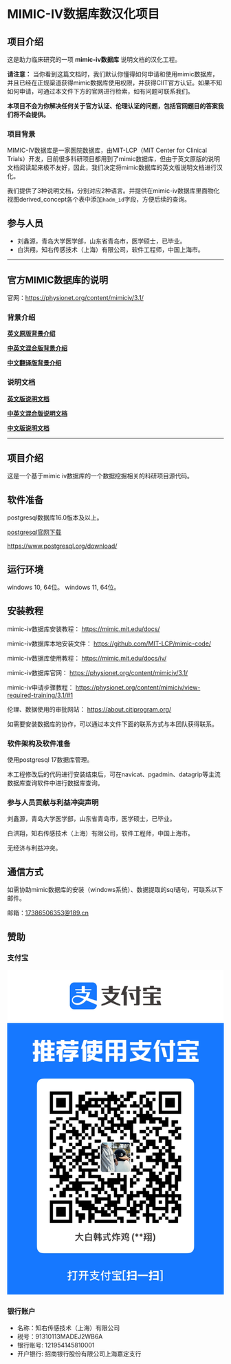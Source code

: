 # MIMIC-IV数据库数汉化项目

## 项目介绍
这是助力临床研究的一项 **mimic-iv数据库** 说明文档的汉化工程。

**请注意：** 当你看到这篇文档时，我们默认你懂得如何申请和使用mimic数据库，并且已经在正规渠道获得mimic数据库使用权限，并获得CIIT官方认证。如果不知如何申请，可通过本文件下方的官网进行检索，如有问题可联系我们。

**本项目不会为你解决任何关于官方认证、伦理认证的问题，包括官网题目的答案我们将不会提供。**

### 项目背景
MIMIC-IV数据库是一家医院数据库，由MIT-LCP（MIT Center for Clinical 
Trials）开发，目前很多科研项目都用到了mimic数据库，但由于英文原版的说明文档阅读起来极不友好，因此，我们决定将mimic数据库的英文版说明文档进行汉化。

我们提供了3种说明文档，分别对应2种语言。并提供在mimic-iv数据库里面物化视图derived_concept各个表中添加`hadm_id`字段，方便后续的查询。

## 参与人员
* 刘鑫源，青岛大学医学部，山东省青岛市，医学硕士，已毕业。
* 白洪翔，知右传感技术（上海）有限公司，软件工程师，中国上海市。

------

## 官方MIMIC数据库的说明
官网：https://physionet.org/content/mimiciv/3.1/

### 背景介绍
 **[英文原版背景介绍](./背景介绍/MIMIC数据文档（英文版）.md)**

 **[中英文混合版背景介绍](./背景介绍/MIMIC数据文档（中英文混合版）.md)**

**[中文翻译版背景介绍](./背景介绍/MIMIC数据文档（中文版）.md)**

### 说明文档

**[英文版说明文档](./说明文档/说明文档（英文版）.md)**

**[中英文混合版说明文档](./说明文档/说明文档（中英文混合版）.md)**

**[中文版说明文档](./说明文档/说明文档（中文版）.md)**

------

## 项目介绍
这是一个基于mimic iv数据库的一个数据挖掘相关的科研项目源代码。

## 软件准备
postgresql数据库16.0版本及以上。

[postgresql官网下载](https://www.postgresql.org/download/)

https://www.postgresql.org/download/

## 运行环境
windows 10, 64位。
windows 11, 64位。

## 安装教程

mimic-iv数据库安装教程：
https://mimic.mit.edu/docs/

mimic-iv数据库本地安装文件：
https://github.com/MIT-LCP/mimic-code/

mimic-iv数据库使用教程：
https://mimic.mit.edu/docs/iv/

mimic-iv数据库官网：
https://physionet.org/content/mimiciv/3.1/

mimic-iv申请步骤教程：
https://physionet.org/content/mimiciv/view-required-training/3.1/#1

伦理、数据使用的审批网站：
https://about.citiprogram.org/

如需要安装数据库的协作，可以通过本文件下面的联系方式与本团队获得联系。

### 软件架构及软件准备
使用postgresql 17数据库管理。

本工程修改后的代码进行安装结束后，可在navicat、pgadmin、datagrip等主流数据库查询软件中进行数据库查询。

### 参与人员贡献与利益冲突声明

刘鑫源，青岛大学医学部，山东省青岛市，医学硕士，已毕业。

白洪翔，知右传感技术（上海）有限公司，软件工程师，中国上海市。

无经济与利益冲突。

## 通信方式
如需协助mimic数据库的安装（windows系统）、数据提取的sql语句，可联系以下邮件。

邮箱：17386506353@189.cn


## 赞助

### 支付宝
![支付宝](支付宝.png)

### 银行账户
* 名称：知右传感技术（上海）有限公司
* 税号：91310113MADEJ2WB6A
* 银行账号: 121954145810001
* 开户银行: 招商银行股份有限公司上海嘉定支行
